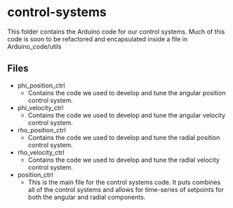 # control-systems
This folder contains the Arduino code for our control systems. Much of this code is soon to be refactored and encapsulated inside a file in Arduino_code/utils

## Files
- phi_position_ctrl
  - Contains the code we used to develop and tune the angular position control system.
- phi_velocity_ctrl
  - Contains the code we used to develop and tune the angular velocity control system.
- rho_position_ctrl
   - Contains the code we used to develop and tune the radial position control system.
- rho_velocity_ctrl
   - Contains the code we used to develop and tune the radial velocity control system.
- position_ctrl
  - This is the main file for the control systems code. It puts combines all of the control systems and allows for time-series of setpoints for both the angular and radial components.
